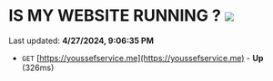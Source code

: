 # IS MY WEBSITE RUNNING ? [![](https://img.shields.io/static/v1?label=Sponsor&message=%E2%9D%A4&logo=GitHub&color=%23fe8e86)](https://github.com/sponsors/<username>)

Last updated: **4/27/2024, 9:06:35 PM**

- `GET` [https://youssefservice.me](https://youssefservice.me) - **Up** (326ms)

